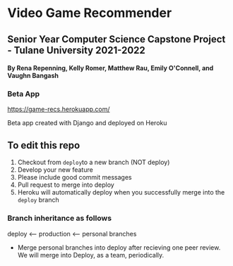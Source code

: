 # Video Game Recommender

## Senior Year Computer Science Capstone Project - Tulane University 2021-2022
#### By Rena Repenning, Kelly Romer, Matthew Rau, Emily O'Connell, and Vaughn Bangash

### Beta App
https://game-recs.herokuapp.com/

Beta app created with Django and deployed on Heroku

## To edit this repo
1. Checkout from `deploy`to a new branch (NOT deploy)
2. Develop your new feature
3. Please include good commit messages 
4. Pull request to merge into deploy
5. Heroku will automatically deploy when you successfully merge into the `deploy` branch

### Branch inheritance as follows
deploy <-- production <-- personal branches
* Merge personal branches into deploy after recieving one peer review. We will merge into Deploy, as a team, periodically.

